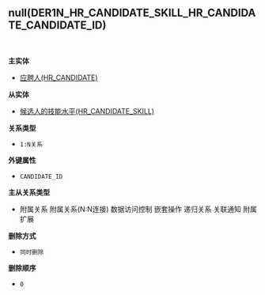 ## null(DER1N_HR_CANDIDATE_SKILL_HR_CANDIDATE_CANDIDATE_ID) <!-- {docsify-ignore-all} -->



<br>
<p class="panel-title"><b>主实体</b></p>

* [应聘人(HR_CANDIDATE)](module/hr/hr_candidate)

<p class="panel-title"><b>从实体</b></p>

* [候选人的技能水平(HR_CANDIDATE_SKILL)](module/hr/hr_candidate_skill)

<p class="panel-title"><b>关系类型</b></p>

* `1:N关系`

<p class="panel-title"><b>外键属性</b></p>

* `CANDIDATE_ID`

<p class="panel-title"><b>主从关系类型</b></p>

* <i class="fa fa-square"/></i> 附属关系 <i class="fa fa-square"/></i> 附属关系(N:N连接) <i class="fa fa-square"/></i> 数据访问控制 <i class="fa fa-square"/></i> 嵌套操作 <i class="fa fa-square"/></i> 递归关系 <i class="fa fa-square"/></i> 关联通知 <i class="fa fa-square"/></i> 附属扩展

<p class="panel-title"><b>删除方式</b></p>

* `同时删除`

<p class="panel-title"><b>删除顺序</b></p>

* `0`
